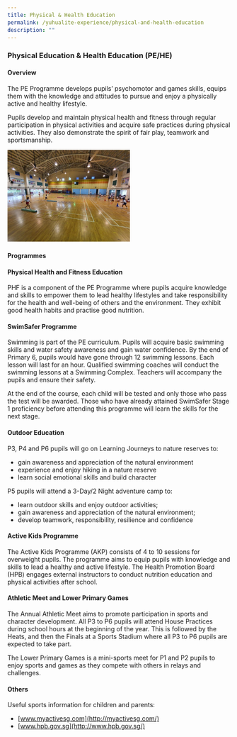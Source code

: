 ```yaml
---
title: Physical & Health Education
permalink: /yuhualite-experience/physical-and-health-education
description: ""
---
```

### Physical Education & Health Education (PE/HE)

#### Overview

The PE Programme develops pupils’ psychomotor and games skills, equips them with the knowledge and attitudes to pursue and enjoy a physically active and healthy lifestyle.

Pupils develop and maintain physical health and fitness through regular participation in physical activities and acquire safe practices during physical activities. They also demonstrate the spirit of fair play, teamwork and sportsmanship.

<img src="/images/pe1.png" 
     style="width:55%">

#### Programmes

#### Physical Health and Fitness Education

PHF is a component of the PE Programme where pupils acquire knowledge and skills to empower them to lead healthy lifestyles and take responsibility for the health and well-being of others and the environment. They exhibit good health habits and practise good nutrition.

#### SwimSafer Programme

Swimming is part of the PE curriculum. Pupils will acquire basic swimming skills and water safety awareness and gain water confidence. By the end of Primary 6, pupils would have gone through 12 swimming lessons. Each lesson will last for an hour. Qualified swimming coaches will conduct the swimming lessons at a Swimming Complex. Teachers will accompany the pupils and ensure their safety.

At the end of the course, each child will be tested and only those who pass the test will be awarded. Those who have already attained SwimSafer Stage 1 proficiency before attending this programme will learn the skills for the next stage.

#### Outdoor Education

P3, P4 and P6 pupils will go on Learning Journeys to nature reserves to:

*   gain awareness and appreciation of the natural environment
*   experience and enjoy hiking in a nature reserve
*   learn social emotional skills and build character

P5 pupils will attend a 3-Day/2 Night adventure camp to:

*   learn outdoor skills and enjoy outdoor activities;
*   gain awareness and appreciation of the natural environment;
*   develop teamwork, responsibility, resilience and confidence

#### Active Kids Programme

The Active Kids Programme (AKP) consists of 4 to 10 sessions for overweight pupils. The programme aims to equip pupils with knowledge and skills to lead a healthy and active lifestyle. The Health Promotion Board (HPB) engages external instructors to conduct nutrition education and physical activities after school.

#### Athletic Meet and Lower Primary Games

The Annual Athletic Meet aims to promote participation in sports and character development. All P3 to P6 pupils will attend House Practices during school hours at the beginning of the year. This is followed by the Heats, and then the Finals at a Sports Stadium where all P3 to P6 pupils are expected to take part.

The Lower Primary Games is a mini-sports meet for P1 and P2 pupils to enjoy sports and games as they compete with others in relays and challenges.

#### Others

Useful sports information for children and parents:

*   [www.myactivesg.com](http://myactivesg.com/)
*   [www.hpb.gov.sg](http://www.hpb.gov.sg/)